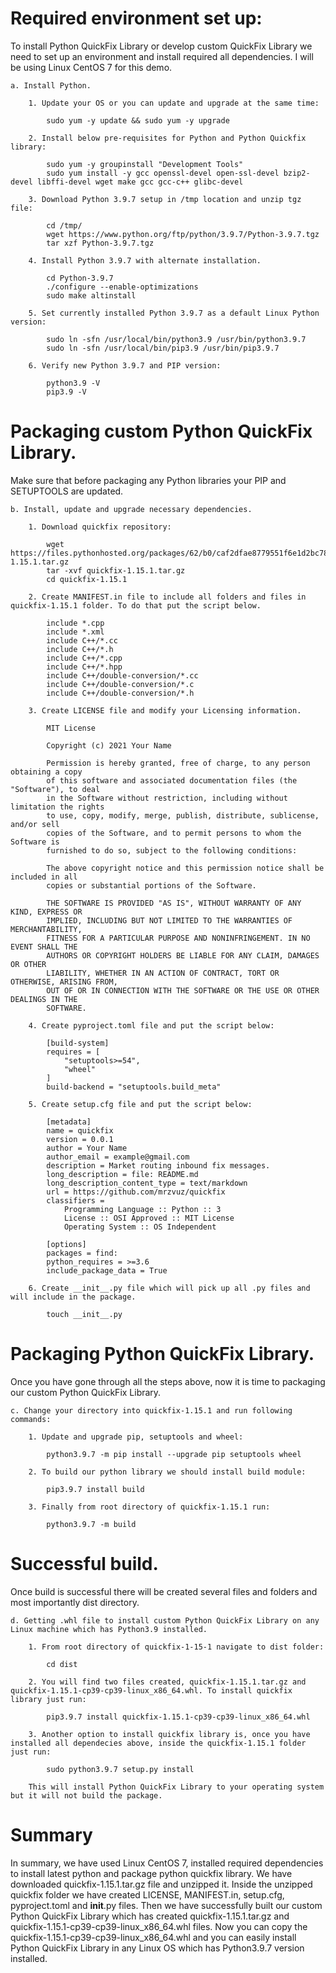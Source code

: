 # Required environment set up:
To install Python QuickFix Library or develop custom QuickFix Library we need to set up an environment and install required all dependencies. I will be using Linux CentOS 7 for this demo.

    a. Install Python.
    
        1. Update your OS or you can update and upgrade at the same time:

            sudo yum -y update && sudo yum -y upgrade
        
        2. Install below pre-requisites for Python and Python Quickfix library:

            sudo yum -y groupinstall "Development Tools"
            sudo yum install -y gcc openssl-devel open-ssl-devel bzip2-devel libffi-devel wget make gcc gcc-c++ glibc-devel 

        3. Download Python 3.9.7 setup in /tmp location and unzip tgz file:

            cd /tmp/
            wget https://www.python.org/ftp/python/3.9.7/Python-3.9.7.tgz            
            tar xzf Python-3.9.7.tgz

        4. Install Python 3.9.7 with alternate installation.

            cd Python-3.9.7
            ./configure --enable-optimizations            
            sudo make altinstall

        5. Set currently installed Python 3.9.7 as a default Linux Python version:

            sudo ln -sfn /usr/local/bin/python3.9 /usr/bin/python3.9.7
            sudo ln -sfn /usr/local/bin/pip3.9 /usr/bin/pip3.9.7

        6. Verify new Python 3.9.7 and PIP version:

            python3.9 -V
            pip3.9 -V

# Packaging custom Python QuickFix Library.
Make sure that before packaging any Python libraries your PIP and SETUPTOOLS are updated.
    
    b. Install, update and upgrade necessary dependencies.

        1. Download quickfix repository:

            wget https://files.pythonhosted.org/packages/62/b0/caf2dfae8779551f6e1d2bc78668d8f5a2303d21311fdd54345722b68cbc/quickfix-1.15.1.tar.gz
            tar -xvf quickfix-1.15.1.tar.gz
            cd quickfix-1.15.1

        2. Create MANIFEST.in file to include all folders and files in quickfix-1.15.1 folder. To do that put the script below.

            include *.cpp
            include *.xml
            include C++/*.cc
            include C++/*.h
            include C++/*.cpp
            include C++/*.hpp
            include C++/double-conversion/*.cc
            include C++/double-conversion/*.c
            include C++/double-conversion/*.h

        3. Create LICENSE file and modify your Licensing information.

            MIT License

            Copyright (c) 2021 Your Name

            Permission is hereby granted, free of charge, to any person obtaining a copy
            of this software and associated documentation files (the "Software"), to deal
            in the Software without restriction, including without limitation the rights
            to use, copy, modify, merge, publish, distribute, sublicense, and/or sell
            copies of the Software, and to permit persons to whom the Software is
            furnished to do so, subject to the following conditions:

            The above copyright notice and this permission notice shall be included in all
            copies or substantial portions of the Software.

            THE SOFTWARE IS PROVIDED "AS IS", WITHOUT WARRANTY OF ANY KIND, EXPRESS OR
            IMPLIED, INCLUDING BUT NOT LIMITED TO THE WARRANTIES OF MERCHANTABILITY,
            FITNESS FOR A PARTICULAR PURPOSE AND NONINFRINGEMENT. IN NO EVENT SHALL THE
            AUTHORS OR COPYRIGHT HOLDERS BE LIABLE FOR ANY CLAIM, DAMAGES OR OTHER
            LIABILITY, WHETHER IN AN ACTION OF CONTRACT, TORT OR OTHERWISE, ARISING FROM,
            OUT OF OR IN CONNECTION WITH THE SOFTWARE OR THE USE OR OTHER DEALINGS IN THE
            SOFTWARE.

        4. Create pyproject.toml file and put the script below:

            [build-system]
            requires = [
                "setuptools>=54",
                "wheel"
            ]
            build-backend = "setuptools.build_meta"

        5. Create setup.cfg file and put the script below:

            [metadata]
            name = quickfix
            version = 0.0.1
            author = Your Name
            author_email = example@gmail.com
            description = Market routing inbound fix messages.
            long_description = file: README.md
            long_description_content_type = text/markdown
            url = https://github.com/mrzvuz/quickfix
            classifiers =
                Programming Language :: Python :: 3
                License :: OSI Approved :: MIT License
                Operating System :: OS Independent

            [options]
            packages = find:
            python_requires = >=3.6
            include_package_data = True

        6. Create __init__.py file which will pick up all .py files and will include in the package.

            touch __init__.py

# Packaging Python QuickFix Library.
Once you have gone through all the steps above, now it is time to packaging our custom Python QuickFix Library.

    c. Change your directory into quickfix-1.15.1 and run following commands:

        1. Update and upgrade pip, setuptools and wheel:

            python3.9.7 -m pip install --upgrade pip setuptools wheel

        2. To build our python library we should install build module:

            pip3.9.7 install build
        
        3. Finally from root directory of quickfix-1.15.1 run:

            python3.9.7 -m build

# Successful build.
Once build is successful there will be created several files and folders and most importantly dist directory.

    d. Getting .whl file to install custom Python QuickFix Library on any Linux machine which has Python3.9 installed.

        1. From root directory of quickfix-1-15-1 navigate to dist folder:

            cd dist

        2. You will find two files created, quickfix-1.15.1.tar.gz and quickfix-1.15.1-cp39-cp39-linux_x86_64.whl. To install quickfix library just run:

            pip3.9.7 install quickfix-1.15.1-cp39-cp39-linux_x86_64.whl

        3. Another option to install quickfix library is, once you have installed all dependecies above, inside the quickfix-1.15.1 folder just run:

            sudo python3.9.7 setup.py install
        
        This will install Python QuickFix Library to your operating system but it will not build the package.

# Summary
In summary, we have used Linux CentOS 7, installed required dependencies to install latest python and package python quickfix library. We have downloaded quickfix-1.15.1.tar.gz file and unzipped it. Inside the unzipped quickfix folder we have created LICENSE, MANIFEST.in, setup.cfg, pyproject.toml and __init__.py files. Then we have successfully built our custom Python QuickFix Library which has created quickfix-1.15.1.tar.gz and quickfix-1.15.1-cp39-cp39-linux_x86_64.whl files. Now you can copy the quickfix-1.15.1-cp39-cp39-linux_x86_64.whl and you can easily install Python QuickFix Library in any Linux OS which has Python3.9.7 version installed.













